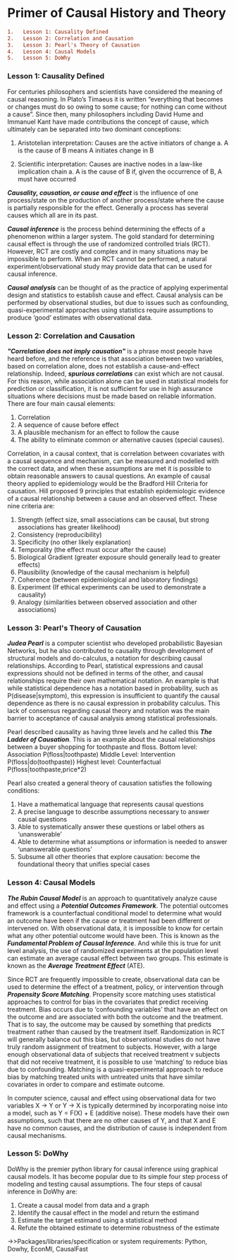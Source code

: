 # Primer of Causal History and Theory
```diff
1.   Lesson 1: Causality Defined
2.   Lesson 2: Correlation and Causation
3.   Lesson 3: Pearl's Theory of Causation
4.   Lesson 4: Causal Models
5.   Lesson 5: DoWhy
```
### Lesson 1: Causality Defined

For centuries philosophers and scientists have considered the meaning of causal reasoning. In Plato’s Timaeus it is written “everything that becomes or changes must do so owing to some cause; for nothing can come without a cause”. Since then, many philosophers including David Hume and Immanuel Kant have made contributions the concept of cause, which ultimately can be separated into two dominant conceptions:
1.	Aristotelian interpretation: Causes are the active initiators of change
  a.	A is the cause of B means A initiates change in B
2)	Scientific interpretation: Causes are inactive nodes in a law-like implication chain
  a.	A is the cause of B if, given the occurrence of B, A must have occurred

**_Causality, causation, or cause and effect_** is the influence of one process/state on the production of another process/state where the cause is partially responsible for the effect. Generally a process has several causes which all are in its past.

**_Causal inference_** is the process behind determining the effects of a phenomenon within a larger system. The gold standard for determining causal effect is through the use of randomized controlled trials (RCT). However, RCT are costly and complex and in many situations may be impossible to perform. When an RCT cannot be performed, a natural experiment/observational study may provide data that can be used for causal inference.

**_Causal analysis_** can be thought of as the practice of applying experimental design and statistics to establish cause and effect. Causal analysis can be performed by observational studies, but due to issues such as confounding, quasi-experimental approaches using statistics require assumptions to produce ‘good’ estimates with observational data.

### Lesson 2: Correlation and Causation
**_"Correlation does not imply causation"_** is a phrase most people have heard before, and the reference is that association between two variables, based on correlation alone, does not establish a cause-and-effect relationship. Indeed, **_spurious correlations_** can exist which are not causal. For this reason, while association alone can be used in statistical models for prediction or classification, it is not sufficient for use in high assurance situations where decisions must be made based on reliable information.  There are four main causal elements: 
1.  Correlation
2.  A sequence of cause before effect
3.  A plausible mechanism for an effect to follow the cause
4.  The ability to eliminate common or alternative causes (special causes).

Correlation, in a causal context, that is correlation between covariates with a causal sequence and mechanism, can be measured and modelled with the correct data, and when these assumptions are met it is possible to obtain reasonable answers to causal questions. An example of causal theory applied to epidemiology would be the Bradford Hill Criteria for causation.  Hill proposed 9 principles that establish epidemiologic evidence of a causal relationship between a cause and an observed effect. These nine criteria are:
1.  Strength (effect size, small associations can be causal, but strong associations has greater likelihood)
2.  Consistency (reproducibility)
3.  Specificity (no other likely explanation)
4.  Temporality (the effect must occur after the cause)
5.  Biological Gradient (greater exposure should generally lead to greater effects)
6.  Plausibility (knowledge of the causal mechanism is helpful)
7.  Coherence (between epidemiological and laboratory findings)
8.  Experiment (If ethical experiments can be used to demonstrate a causality)
9.  Analogy (similarities between observed association and other associations)

### Lesson 3: Pearl's Theory of Causation
**_Judea Pearl_** is a computer scientist who developed probabilistic Bayesian Networks, but he also contributed to causality through development of structural models and do-calculus, a notation for describing causal relationships. According to Pearl, statistical expressions and causal expressions should not be defined in terms of the other, and causal relationships require their own mathematical notation. An example is that while statistical dependence has a notation based in probability, such as P(disease|symptom), this expression is insufficient to quantify the causal dependence as there is no causal expression in probability calculus. This lack of consensus regarding causal theory and notation was the main barrier to acceptance of causal analysis among statistical professionals.

Pearl described causality as having three levels and he called this **_The Ladder of Causation_**.
This is an example about the causal relationships between a buyer shopping for toothpaste and floss.
Bottom level: Association P(floss|toothpaste)
Middle Level: Intervention P(floss|do(toothpaste))
Highest level: Counterfactual P(floss|toothpaste,price*2)

Pearl also created a general theory of causation satisfies the following conditions:
1.  Have a mathematical language that represents causal questions
2.  A precise language to describe assumptions necessary to answer causal questions
3.  Able to systematically answer these questions or label others as ‘unanswerable’
4.  Able to determine what assumptions or information is needed to answer ‘unanswerable questions’
5.  Subsume all other theories that explore causation: become the foundational theory that unifies special cases

### Lesson 4: Causal Models
**_The Rubin Causal Model_** is an approach to quantitatively analyze cause and effect using a **_Potential Outcomes Framework_**. The potential outcomes framework is a counterfactual conditional model to determine what would an outcome have been if the cause or treatment had been different or intervened on. With observational data, it is impossible to know for certain what any other potential outcome would have been. This is known as the **_Fundamental Problem of Causal Inference_**. And while this is true for unit level analysis, the use of randomized experiments at the population level can estimate an average causal effect between two groups. This estimate is known as the **_Average Treatment Effect_** (ATE).

Since RCT are frequently impossible to create, observational data can be used to determine the effect of a treatment, policy, or intervention through **_Propensity Score Matching_**. Propensity score matching uses statistical approaches to control for bias in the covariates that predict receiving treatment. Bias occurs due to ‘confounding variables’ that have an effect on the outcome and are associated with both the outcome and the treatment. That is to say, the outcome may be caused by something that predicts treatment rather than caused by the treatment itself. Randomization in RCT will generally balance out this bias, but observational studies do not have truly random assignment of treatment to subjects. However, with a large enough observational data of subjects that received treatment v subjects that did not receive treatment, it is possible to use ‘matching’ to reduce bias due to confounding. Matching is a quasi-experimental approach to reduce bias by matching treated units with untreated units that have similar covariates in order to compare and estimate outcome. 

In computer science, causal and effect using observational data for two variables X -> Y or Y -> X is typically determined by incorporating noise into a model, such as Y = F(X) + E (additive noise). These models have their own assumptions, such that there are no other causes of Y, and that X and E have no common causes, and the distribution of cause is independent from causal mechanisms. 

### Lesson 5: DoWhy
DoWhy is the premier python library for causal inference using graphical causal models. It has become popular due to its simple four step process of modeling and testing causal assumptions. The four steps of causal inference in DoWhy are:
1)	Create a causal model from data and a graph
2)	Identify the causal effect in the model and return the estimand
3)	Estimate the target estimand using a statistical method
4)	Refute the obtained estimate to determine robustness of the estimate

->>Packages/libraries/specification or system requirements: Python, Dowhy, EconMl, CausalFast
